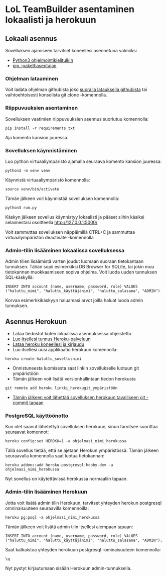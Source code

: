 # LoL TeamBuilder asentaminen lokaalisti ja herokuun

## Lokaali asennus

Sovelluksen ajamiseen tarvitset koneellesi asennetuna valmiiksi
- [Python3 ohjelmointikielitulkin](https://www.python.org/downloads/)
- [pip -pakettiasentajan](https://pip.pypa.io/en/stable/)

### Ohjelman lataaminen

Voit ladata ohjelman githubista joko [suoralla latauksella githubista](https://github.com/EgoTastic/tsoha-lolteam) tai vaihtoehtoisesti konsolista git clone -komennolla.

### Riippuvuuksien asentaminen 

Sovelluksen vaatimien riippuvuuksien asennus suoriutuu komennolla: 

```
pip install -r requirements.txt
```

Aja komento kansion juuressa.

### Sovelluksen käynnistäminen

Luo python virtuaaliympäristö ajamalla seuraava komento kansion juuressa:

```
python3 -m venv venv
```

Käynnistä virtuaaliympäristö komennolla:

```
source venv/bin/activate
```

Tämän jälkeen voit käynnistää sovelluksen komennolla:

```
python3 run.py
```
Käskyn jälkeen sovellus käynnistyy lokaalisti ja pääset siihin käsiksi selaimestasi osoitteella http://127.0.0.1:5000/

Voit sammuttaa sovelluksen näppäimillä CTRL+C ja sammuttaa virtuaalympäristön deactivate -komennolla

### Admin-tilin lisääminen lokaalissa sovelluksessa

Admin tilien lisäämistä varten joudut luomaan suoraan tietokantaan tunnuksen. Tähän sopii esimerkiksi DB Browser for SQLite, tai jokin muu tietokannan muokkaamiseen sopiva ohjelma.
Voit luoda uuden tunnuksen SQL-käskyllä:

```
INSERT INTO account (name, username, password, role) VALUES ("haluttu_nimi", "haluttu_käyttäjänimi", "haluttu_salasana", "ADMIN")
```
Korvaa esimerkkikäskyyn haluamasi arvot joilla haluat luoda admin tunnuksen.

## Asennus Herokuun

- Lataa tiedostot kuten lokaalissa asennuksessa ohjeistettu
- [Luo itsellesi tunnus Heroku-palveluun](https://www.heroku.com/)
- [Lataa heroku koneellesi ja kirjaudu](https://devcenter.heroku.com/articles/heroku-cli#download-and-install)
- Luo itsellesi uusi applikaatio herokuun komennolla:

```
heroku create haluttu_sovellusnimi
```

- Onnistuneesta luomisesta saat linkin sovellukselle luotuun git ympäristöön
- Tämän jälkeen voit lisätä versionhallintaan tiedon herokusta

```
git remote add heroku linkki_herokugit_ympäristöön
```

- [Tämän jälkeen voit lähettää sovelluksen herokuun tavalliseen git -commit tapaan](https://help.github.com/en/github/managing-files-in-a-repository/adding-a-file-to-a-repository-using-the-command-line)

### PostgreSQL käyttöönotto

Kun olet saanut lähetettyä sovelluksen herokuun, sinun tarvitsee suorittaa seuraavat komennot:

```
heroku config:set HEROKU=1 -a ohjelmasi_nimi_herokussa
```

Tällä sovellus tietää, että se ajetaan Herokun ympäristössä. Tämän jälkeen seuraavalla komennolla saat luotua tietokannan:

```
heroku addons:add heroku-postgresql:hobby-dev -a ohjelmasi_nimi_herokussa
```
Nyt sovellus on käytettävissä herokussa normaaliin tapaan.

### Admin-tilin lisääminen Herokuun

Jotta voit lisätä admin tilin Herokuun, tarvitset yhteyden herokun postgresql omninaisuuteen seuraavilla komennoilla:

```
heroku pg:psql -a ohjelmasi_nimi_herokussa
```

Tämän jälkeen voit lisätä admin tilin itsellesi aiempaan tapaan:

```
INSERT INTO account (name, username, password, role) VALUES ("haluttu_nimi", "haluttu_käyttäjänimi", "haluttu_salasana", "ADMIN");
```

Saat katkaistua yhteyden herokuun postgresql -ominaisuuteen komennolla:
```
\q
```
Nyt pystyt kirjautumaan sisään Herokuun admin-tunnuksella.